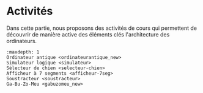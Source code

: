 # Activités

Dans cette partie, nous proposons des activités de cours qui permettent de découvrir de manière active des éléments clés l'architecture des ordinateurs.

```{toctree}
:maxdepth: 1
Ordinateur antique <ordinateurantique_new>
Simulateur logique <simulateur>
Sélecteur de chien <selecteur-chien>
Afficheur à 7 segments <afficheur-7seg>
Soustracteur <soustracteur>
Ga-Bu-Zo-Meu <gabuzomeu_new>
```
